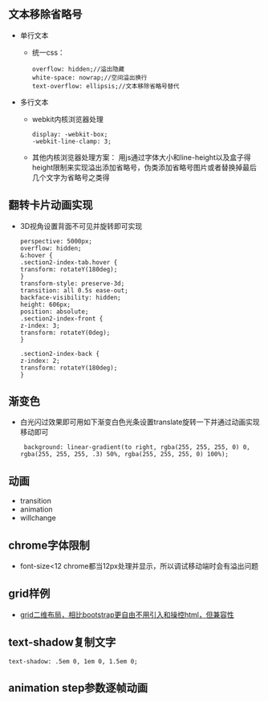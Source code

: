 ## 文本移除省略号
* 单行文本 
    * 统一css：
    
        ```
        overflow: hidden;//溢出隐藏
        white-space: nowrap;//空间溢出换行
        text-overflow: ellipsis;//文本移除省略号替代
        ```

* 多行文本
	* webkit内核浏览器处理
	
        ```
        display: -webkit-box;
        -webkit-line-clamp: 3;
        ```
    
   * 其他内核浏览器处理方案： 
   	    用js通过字体大小和line-height以及盒子得height限制来实现溢出添加省略号，伪类添加省略号图片或者替换掉最后几个文字为省略号之类得
## 翻转卡片动画实现
* 3D视角设置背面不可见并旋转即可实现

    ```
    perspective: 5000px;
    overflow: hidden;
    &:hover {
    .section2-index-tab.hover {
    transform: rotateY(180deg);
    }
    transform-style: preserve-3d;
    transition: all 0.5s ease-out;
    backface-visibility: hidden;
    height: 606px;
    position: absolute;
    .section2-index-front {
    z-index: 3;
    transform: rotateY(0deg);
    }
    
    .section2-index-back {
    z-index: 2;
    transform: rotateY(180deg);
    }
    ```
## 渐变色
* 白光闪过效果即可用如下渐变白色光条设置translate旋转一下并通过动画实现移动即可
    ```
	 background: linear-gradient(to right, rgba(255, 255, 255, 0) 0, rgba(255, 255, 255, .3) 50%, rgba(255, 255, 255, 0) 100%);
    ```
## 动画
* transition
* animation
* willchange

## chrome字体限制
* font-size<12 chrome都当12px处理并显示，所以调试移动端时会有溢出问题

## grid样例
* [grid二维布局，相比bootstrap更自由不用引入和操控html，但兼容性](http://www.ruanyifeng.com/blog/2019/03/grid-layout-tutorial.html)

## text-shadow复制文字
```
text-shadow: .5em 0, 1em 0, 1.5em 0;
```
## animation step参数逐帧动画